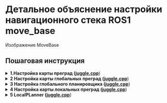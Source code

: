 # Детальное объяснение настройки навигационного стека ROS1 move_base

Изображение MoveBase

## Пошаговая инструкция

<details>
<summary>
<b>1.Настройка карты преград (<a href="Sprint_1/D.cpp">juggle.cpp</a></b>)
</summary>

- `footprint:` - границы робота, задаются координатами относительно base_link в метрах
- `publish_frequency:` - частота публикации в Гц
- `transform_tolerance:` - Задает допустимую задержку преобразования данных (tf) в секундах. Этот параметр служит защитой от потери ссылки в дереве tf, в то же время позволяя существовать в системе с задержкой, которая устраивает пользователя. Если преобразование tf между кадрами координат, указанными параметрами global_frame и robot_base_frame, на несколько секунд старше transform_tolerance, чем ros::Time::now(), то стек навигации остановит робота.
- `map_type:` - costmap

```
footprint: [[0.40,0.225], [0.40,-0.225], [-0.50,-0.225], [-0.50,0.225]]
publish_frequency: 10.0
transform_tolerance: 1.0
map_type: costmap
```

<details>
<summary> 
<b>inflation_layer (<a href="Sprint_1/D.cpp">juggle.cpp</a></b>)
</summary>

`Инфляция` - это процесс распространения значений затрат из занятых ячеек, которые уменьшаются с расстоянием. Для этой цели мы определяем 5 конкретных символов для значений карты затрат, поскольку они относятся к роботу.

- `Lethal` стоимость означает, что в ячейке существует фактическое препятствие (рабочее пространство). Таким образом, если бы центр робота находился в этой ячейке, робот, очевидно, столкнулся бы.
- `Inscribed` - стоимость означает, что ячейка находится на расстоянии меньше вписанного радиуса робота от фактического препятствия. Таким образом, робот, безусловно, сталкивается с каким-то препятствием, если центр робота находится в ячейке, которая равна или превышает указанную стоимость.
- `Possibly circumscribed` - Стоимость аналогична стоимости `Inscribed`, но с использованием ограниченного радиуса робота в качестве расстояния отсечения. Таким образом, если центр робота находится в ячейке на уровне или выше этого значения, то от ориентации робота зависит, столкнется ли он с препятствием или нет. Мы используем термин "возможно", потому что, возможно, на самом деле это не ячейка препятствий, а какие-то предпочтения пользователя, которые определяют эту конкретную стоимость на карте. Например, если пользователь хочет указать, что робот должен попытаться обойти определенную область здания, он может включить свои собственные затраты в карту затрат для этого региона независимо от каких-либо препятствий. `Важное примечание:` Уровень инфляции навигации не обеспечивает соблюдение этой границы, возможно, вписанной в стоимость 128, однако относительно легко получить стоимость на этом расстоянии для использования в расчетах обнаружения столкновений.
- `Freespace` - Предполагается, что стоимость равна нулю, и это означает, что нет ничего, что могло бы помешать роботу отправиться туда.
- `Unknown` - стоимость означает, что нет никакой информации о данной ячейке. Пользователь карты затрат может интерпретировать это так, как считает нужным.
- Всем остальным затратам присваивается значение между `Freespace` и `Possibly circumscribed` в зависимости от их расстояния до `Lethal` ячейки и функции распада, предоставленной пользователем.
  Обоснование этих определений заключается в том, что мы оставляем за реализацией планировщика право заботиться или не заботиться о точном следе, но при этом предоставляем им достаточно информации, чтобы они могли понести расходы на отслеживание следа только в ситуациях, когда ориентация действительно имеет значение.

- `inflation_radius (double, default: 0.55)` - Радиус в метрах, до которого карта увеличивает значения стоимости препятствий

- `cost*scaling_factor (double, default: 10.0)` - Коэффициент масштабирования, применяемый к значениям затрат во время инфляции. Функция затрат вычисляется следующим образом для всех ячеек карты затрат дальше, чем расстояние по вписанному радиусу, и ближе, чем расстояние по радиусу инфляции, от фактического препятствия exp(-1.0 \* cost\*scaling_factor \* (distance_from_obstacle - inscribed_radius)) \* (costmap_2d::INSCRIBED_INFLATED_OBSTACLE - 1)
  где costmap_2d::INSCRIBED_INFLATED_OBSTACLE в настоящее время составляет 254. ПРИМЕЧАНИЕ: поскольку коэффициент cost_scaling_factor в формуле умножается на отрицательное значение, увеличение коэффициента приведет к уменьшению результирующих значений затрат

```
global_inflation_layer:
  enabled: true
  cost_scaling_factor: 1.75
  inflation_radius: 0.5

local_inflation_layer:
  enabled: true
  cost_scaling_factor: 5.0
  inflation_radius: 0.25
```

</details>

<details>
    <summary>
    <b>static_layer (<a href="Sprint_1/D.cpp">juggle.cpp</a></b>)
    </summary>
    Статическая карта включает в себя в основном неизменяемые данные из внешнего источника

- `unknown_cost_value (int, default: -1)` - Значение, для которого стоимость должна считаться неизвестной при считывании на карте с mapserver. Если карта затрат не отслеживает неизвестное пространство, затраты этого значения будут считаться занятыми. Нулевое значение также приводит к тому, что этот параметр не используется.
- `lethal_cost_threshold (int, default: 100)` - Пороговое значение, при котором стоимость считается смертельной при чтении карты с mapserver.
- `map_topic (string, default: "map")` - Топик на который подписывается карта затрат для статической карты. Этот параметр полезен, когда у вас есть несколько экземпляров costmap в пределах одной ноды, для которых вы хотите использовать разные статические карты.
- `first_map_only (bool, default: false)` - Подписывайтесь только на первое сообщение в теме карты, игнорируя все последующие сообщения
- `subscribe_to_updates (bool, default: false)` - В дополнение к map_topic, также подпишитесь на map_topic + "\_updates"
- `track_unknown_space (bool, default: true)` - Если значение true, неизвестные значения в сообщениях карты преобразуются непосредственно в слой. В противном случае неизвестные значения в сообщении карты переводятся как свободное пространство в слое.
- `use_maximum (bool, default: false)` - Имеет значение только в том случае, если статический слой не является нижним слоем. Если значение равно true, в основную карту затрат будет записано только максимальное значение.
- `trinary_costmap (bool, default: true)` -Если true, преобразует все значения сообщения карты в три значения NO_INFORMATION/FREE_SPACE/LETHAL_OBSTACLE. Если значение равно false, возможен полный спектр промежуточных значений.

```
static_layer:
  unknown_cost_value: -1
  lethal_cost_threshold: 254
  map_topic: "map"
  first_map_only: true
  subscribe_to_updates: false
  track_unknown_space: true
  use_maximum: true
  trinary_costmap: true
```

</details>

<details>
<summary>
<b>obstacle_layer (<a href="Sprint_1/D.cpp">juggle.cpp</a></b>)
</summary>

Слои препятствий и вокселей содержат информацию от датчиков в виде облаков точек или лазерных сканирований. Слой препятствий отслеживается в двух измерениях, в то время как слой вокселей отслеживается в трех.

### Marking and Clearing

Карта затрат автоматически подписывается на разделы датчиков и соответствующим образом обновляется. Каждый датчик используется либо для пометки (вставки информации о препятствии в карту затрат), либо для очистки (удаления информации о препятствии из карты затрат), либо и для того, и для другого. Операция очистки выполняет трассировку лучей по сетке от источника датчика наружу для каждого сообщенного наблюдения. С помощью воксельного слоя информация о препятствиях из каждого столбца проецируется вниз в двух измерениях при вводе в карту затрат.

### Subscribed Topics

- `point_cloud_topic (sensor_msgs/PointCloud)`
- `point_cloud2_topic (sensor_msgs/PointCloud2)`
- `point_cloud2_topic (sensor_msgs/PointCloud2)`
- `map" (nav_msgs/OccupancyGrid)`

### Sensor management parameters

- `observation_sources (string, default: "")`-
- `topic (string, default: source_name)`-
- `sensor_frame (string, default: "")`-
- `sensor_frame (string, default: "")`-
- `expected_update_rate (double, default: 0.0)`-
- `data_type (string, default: "PointCloud")`-
- `clearing (bool, default: false)`-
- `clearing (bool, default: false)`-
- `max_obstacle_height (double, default: 2.0)`-
- `min_obstacle_height (double, default: 0.0)`-
- `obstacle_range (double, default: 2.5)`-
- `raytrace_range (double, default: 3.0)`-
- `inf_is_valid (bool, default: false)`-

### Global Filtering Parameters

- `max_obstacle_height (double, default: 2.0)`-
- `obstacle_range (double, default: 2.5)`-
- `raytrace_range (double, default: 3.0)`-

### ObstacleCostmapPlugin

- `track_unknown_space (bool, default: false)`-
- `footprint_clearing_enabled (bool, default: true)`-
- `combination_method (enum, default: 1)`-

### VoxelCostmapPlugin

- `origin_z (double, default: 0.0)`-
- `z_resolution (double, default: 0.2)`-
- `z_voxels (int, default: 10)`-
- `unknown_threshold (int, default: - z_voxels)`-
- `mark_threshold (int, default: 0)`-
- `publish_voxel_map (bool, default: false)`-
- `footprint_clearing_enabled (bool, default: true)`-

```
laser_obstacle_layer:
    observation_sources: laser_scan  lidar_clear
    track_unknown_space: true
    footprint_clearing_enabled: true
    combination_method: 1  # 0 - overwrite, 1 - max, 99 - nothing

    laser_scan:
        sensor_frame: velodyne
        data_type: PointCloud2
        topic: /velodyne_points
        marking: true
        clearing: false
        obstacle_range: 10.
        raytrace_range: 12.
        inf_is_valid: true
        min_obstacle_height: 0.4
        max_obstacle_height: 1.0
        expected_update_rate: 10.0
        observation_persistence: 0.0
        inf_is_valid: true
        voxel_filter: true
        clear_after_reading: true

    lidar_clear:
        enabled: true
        data_type: PointCloud2
        topic: /velodyne_points
        marking: false
        clearing: true
        max_z: 2.0
        min_z: 0.1
        vertical_fov_angle: 0.523
        vertical_fov_padding: 0.05
        horizontal_fov_angle: 6.29
        decay_acceleration: 50.0
        model_type: 1
```

```
depth_obstacle_layer:
    observation_sources: point_cloud_kinect  point_clear
    track_unknown_space: true
    footprint_clearing_enabled: true
    combination_method: 1  # 0 - overwrite, 1 - max, 99 - nothing

    point_cloud_kinect:
        sensor_frame: camera_link
        data_type: PointCloud2
        topic: /filtered_obstacles
        marking: true
        clearing: false
        min_obstacle_height: 0.1
        max_obstacle_height: 0.6
        obstacle_range: 4.
        raytrace_range: 5.
        expected_update_rate: 10.0
        observation_persistence: 0.0
        inf_is_valid: true
        voxel_filter: true
        clear_after_reading: true

    point_clear:
        enabled: false
        data_type: PointCloud2
        topic: /filtered_ground_plane
        marking: false
        clearing: true
        max_z: 2.0
        min_z: -1.01
        #vertical_fov_angle: 0.523
        #vertical_fov_padding: 0.05
        #horizontal_fov_angle: 6.29
        #decay_acceleration: 5.0
        model_type: 0
```

</details>

</details>

<details>
<summary>
<b>2 Настройка карты глобальных преград (<a href="Sprint_1/D.cpp">juggle.cpp</a></b>)
</summary>
TExt
</details>

<details>
<summary>
<b>3 Настройка глобального планировщика (<a href="Sprint_1/D.cpp">juggle.cpp</a></b>)
</summary>
TExt
</details>
<details>
<summary>
<b>4 Настройка карты локальных преград (<a href="Sprint_1/D.cpp">juggle.cpp</a></b>)
</summary>
TExt
</details>
<details>
<summary>
<b>5 LocalPLanner (<a href="Sprint_1/D.cpp">juggle.cpp</a></b>)
</summary>
TExt
</details>
